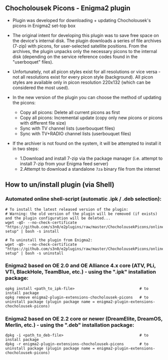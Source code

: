 ## **Chocholousek Picons - Enigma2 plugin**

* Plugin was developed for downloading + updating Chocholousek's picons in Enigma2 set-top box

* The original intent for developing this plugin was to save free space on the device's internal disk. The plugin downloads a series of file archives (7-zip) with picons, for user-selected satellite positions. From the archives, the plugin unpacks only the necessary picons to the internal disk (depending on the service reference codes found in the "userboquet" files).

* Unfortunately, not all picon styles exist for all resolutions or vice versa - not all resolutions exist for every picon style (background). All picon styles are available only in picon resolution 220x132 (which can be considered the most used).
   
* In the new version of the plugin you can choose the method of updating the picons:
  * Copy all picons: Delete all current picons as first
  * Copy all picons: Incremental update (copy only new picons or picons with different file size)
  * Sync with TV channel lists (userbouquet files)
  * Sync with TV+RADIO channel lists (userbouquet files)
   
* If the archiver is not found on the system, it will be attempted to install it in two steps:
  * 1.Download and install 7-zip via the package manager (i.e. attempt to install 7-zip from your Enigma feed server)
  * 2.Attempt to download a standalone `7za` binary file from the internet

## **How to un/install plugin (via Shell)**

### **Automated online shell-script (automatic .ipk / .deb selection):**
  ```shell
  # To install the latest released version of the plugin:
  # Warning: the old version of the plugin will be removed (if exists) and the plugin configuration will be deleted...
  wget -qO- --no-check-certificate "https://github.com/s3n0/e2plugins/raw/master/ChocholousekPicons/online-setup" | bash -s install
  
  # To uninstall the plugin from Enigma2:
  wget -qO- --no-check-certificate "https://github.com/s3n0/e2plugins/raw/master/ChocholousekPicons/online-setup" | bash -s uninstall
  ```

### **Enigma2 based on OE 2.0 and OE Alliance 4.x core (ATV, PLi, VTi, BlackHole, TeamBlue, etc.) - using the ".ipk" installation package:**
  ```shell
  opkg install <path_to_ipk-file>                             # to install package
  opkg remove enigma2-plugin-extensions-chocholousek-picons   # to uninstall package (plugin package name = enigma2-plugin-extensions-chocholousek-picons)
  ```
  
### **Enigma2 based on OE 2.2 core or newer (DreamElite, DreamOS, Merlin, etc.) - using the ".deb" installation package:**
  ```shell
  dpkg -i <path_to_deb-file>                                  # to install package
  dpkg -r enigma2-plugin-extensions-chocholousek-picons       # to uninstall package (plugin package name = enigma2-plugin-extensions-chocholousek-picons)
  ```
